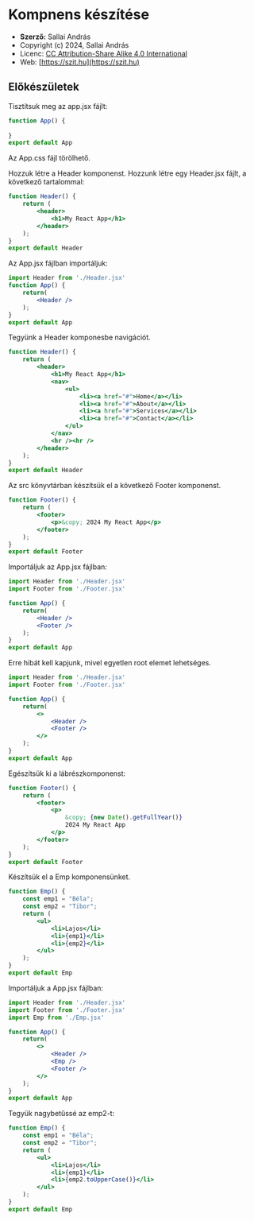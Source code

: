 # Kompnens készítése

* **Szerző:** Sallai András
* Copyright (c) 2024, Sallai András
* Licenc: [CC Attribution-Share Alike 4.0 International](https://creativecommons.org/licenses/by-sa/4.0/)
* Web: [https://szit.hu](https://szit.hu)

## Előkészületek

Tisztítsuk meg az app.jsx fájlt:

```jsx
function App() {
    
}
export default App
```

Az App.css fájl törölhető.

Hozzuk létre a Header komponenst. Hozzunk létre egy Header.jsx fájlt, a következő tartalommal:

```jsx
function Header() {
    return (
        <header>
            <h1>My React App</h1>
        </header>
    );
}
export default Header
```

Az App.jsx fájlban importáljuk:

```jsx
import Header from './Header.jsx'
function App() {
    return(
        <Header />
    );
}
export default App
```

Tegyünk a Header komponesbe navigációt.

```jsx
function Header() {
    return (
        <header>
            <h1>My React App</h1>
            <nav>
                <ul>
                    <li><a href="#">Home</a></li>
                    <li><a href="#">About</a></li>
                    <li><a href="#">Services</a></li>
                    <li><a href="#">Contact</a></li>
                </ul>
            </nav>
            <hr /><hr />
        </header>
    );
}
export default Header
```

Az src könyvtárban készítsük el a következő Footer komponenst.

```jsx
function Footer() {
    return (
        <footer>
            <p>&copy; 2024 My React App</p>
        </footer>
    );
}
export default Footer
```

Importáljuk az App.jsx fájlban:

```jsx
import Header from './Header.jsx'
import Footer from './Footer.jsx'

function App() {
    return(
        <Header />
        <Footer />
    );
}
export default App
```

Erre hibát kell kapjunk, mivel egyetlen root elemet lehetséges.

```jsx
import Header from './Header.jsx'
import Footer from './Footer.jsx'

function App() {
    return(
        <>
            <Header />
            <Footer />
        </>
    );
}
export default App
```

Egészítsük ki a lábrészkomponenst:

```jsx
function Footer() {
    return (
        <footer>
            <p>
                &copy; {new Date().getFullYear()} 
                2024 My React App
            </p>
        </footer>
    );
}
export default Footer
```

Készítsük el a Emp komponensünket.

```jsx
function Emp() {
    const emp1 = "Béla";
    const emp2 = "Tibor";
    return (
        <ul>
            <li>Lajos</li>
            <li>{emp1}</li>
            <li>{emp2}</li>
        </ul>
    );
}
export default Emp
```

Importáljuk a App.jsx fájlban:

```jsx
import Header from './Header.jsx'
import Footer from './Footer.jsx'
import Emp from './Emp.jsx'

function App() {
    return(
        <>
            <Header />
            <Emp />
            <Footer />
        </>
    );
}
export default App
```

Tegyük nagybetűssé az emp2-t:

```jsx
function Emp() {
    const emp1 = "Béla";
    const emp2 = "Tibor";
    return (
        <ul>
            <li>Lajos</li>
            <li>{emp1}</li>
            <li>{emp2.toUpperCase()}</li>
        </ul>
    );
}
export default Emp
```
